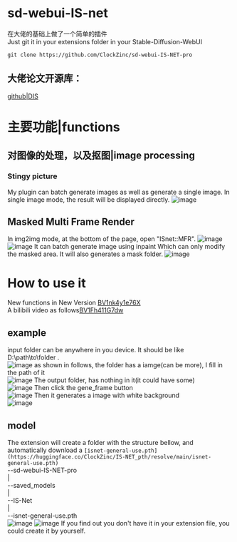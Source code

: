 # sd-webui-IS-net
在大佬的基础上做了一个简单的插件  
Just  git it in your extensions folder in your Stable-Diffusion-WebUI  
```
git clone https://github.com/ClockZinc/sd-webui-IS-NET-pro
```
## 大佬论文开源库：
[github|DIS](https://github.com/xuebinqin/DIS)
# 主要功能|functions
## 对图像的处理，以及抠图|image processing
### Stingy picture
My plugin can batch generate images as well as generate a single image. In single image mode, the result will be displayed directly. 
![image](https://user-images.githubusercontent.com/118424801/232211245-a8e8d610-79eb-45b4-add6-8bffa990751d.png)
## Masked Multi Frame Render
In img2img mode, at the bottom of the page, open "ISnet::MFR".
![image](https://user-images.githubusercontent.com/118424801/232223011-718bea30-713c-4357-a195-611a9163c745.png)
![image](https://user-images.githubusercontent.com/118424801/232223031-7629a917-7d2a-4bfa-ae50-2da8102ed0e1.png)
It can batch generate image using inpaint
Which can only modify the masked area. It will also generates a mask folder.
![image](https://user-images.githubusercontent.com/118424801/232223133-48a72a1a-0b71-43c9-980d-5aa88f69fd21.png)
# How to use it
New functions in New Version [BV1nk4y1e76X](https://www.bilibili.com/video/BV1nk4y1e76X)  
A bilibili video as follows[BV1Fh411G7dw](https://www.bilibili.com/video/BV1Fh411G7dw)
## example
input folder can be anywhere in you device. It should be like D:\path\to\folder .  
![image](https://user-images.githubusercontent.com/118424801/230843907-9432dc93-ac32-4846-bc85-4a80014bfe99.png)
as shown in follows, the folder has a iamge(can be more), I fill in the path of it  
![image](https://user-images.githubusercontent.com/118424801/230844923-2343a923-b9cf-43c2-8aa2-904faf70a60e.png)
The output folder, has nothing in it(it could have some)  
![image](https://user-images.githubusercontent.com/118424801/230844367-80d4bc33-62d5-4085-a4eb-02ab9d390e23.png)
Then click the gene_frame button  
![image](https://user-images.githubusercontent.com/118424801/230844690-f517e2d5-0ff1-4c09-8e05-fe28d61ad026.png)
Then it generates a image with white background  
![image](https://user-images.githubusercontent.com/118424801/230845020-522d7d80-af1f-4677-9d30-3eace505d390.png)
## model
The extension will create a folder with the structure bellow, and automatically download a `[isnet-general-use.pth](https://huggingface.co/ClockZinc/IS-NET_pth/resolve/main/isnet-general-use.pth)`  
--sd-webui-IS-NET-pro  
  |  
  --saved_models  
    |  
    --IS-Net  
      |  
      --isnet-general-use.pth  
![image](https://user-images.githubusercontent.com/118424801/230846300-34c48248-5c9c-4348-8c8d-f7af90b6c966.png)
![image](https://user-images.githubusercontent.com/118424801/230847128-7f1f6fd8-9aae-4611-9a03-b41f3213903b.png)
If you find out you don't have it in your extension file, you could create it by yourself.

